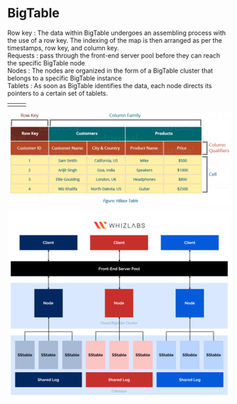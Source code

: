# BigTable

Row key : The data within BigTable undergoes an assembling process with the use of a row key. The indexing of the map is then arranged as per the timestamps, row key, and column key. <br>
Requests : pass through the front-end server pool before they can reach the specific BigTable node <br>
Nodes : The nodes are organized in the form of a BigTable cluster that belongs to a specific BigTable instance <br>
Tablets : As soon as BigTable identifies the data, each node directs its pointers to a certain set of tablets.

| | | |
|:---|:---|:---|
| | | |

![cloumnQualifiers.png](https://github.com/developer-onizuka/BigTable/blob/main/columnQualifiers.png)

![Bigtable-architecture.png](https://github.com/developer-onizuka/BigTable/blob/main/Bigtable-architecture.png)
